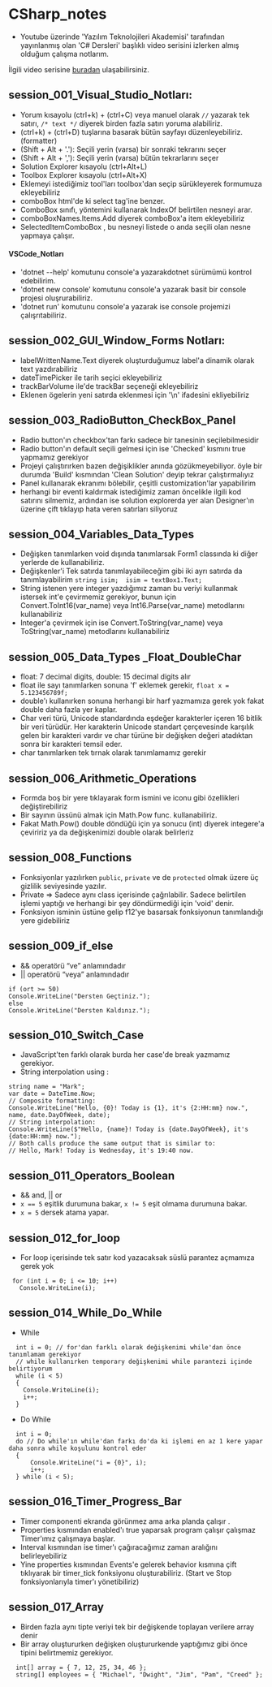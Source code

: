 # CSharp_notes
<!-- ## extra_notlar

 -->
- Youtube üzerinde 'Yazılım Teknolojileri Akademisi' tarafından yayınlanmış olan 'C# Dersleri' başlıklı video serisini izlerken almış olduğum çalışma notlarım.

İlgili video serisine [buradan](https://www.youtube.com/watch?v=3t0rU5Yo4nM&list=PLi1BmHvgBkxIYweLR52cRJnit4AEEugn4) ulaşabilirsiniz.

## session_001_Visual_Studio_Notları:

- Yorum kısayolu (ctrl+k) + (ctrl+C) veya manuel olarak `//` yazarak tek satırı, `/* text */` diyerek birden fazla satırı yoruma alabiliriz.
- (ctrl+k) + (ctrl+D) tuşlarına basarak bütün sayfayı düzenleyebiliriz. (formatter)
- (Shift + Alt + '.'): Seçili yerin (varsa) bir sonraki tekrarını seçer
- (Shift + Alt + ','): Seçili yerin (varsa) bütün tekrarlarını seçer
- Solution Explorer kısayolu (ctrl+Alt+L)
- Toolbox Explorer kısayolu (ctrl+Alt+X)
- Eklemeyi istediğimiz tool'ları toolbox'dan seçip sürükleyerek formumuza ekleyebiliriz
- comboBox html'de ki select tag'ine benzer.
- ComboBox sınıfı, yöntemini kullanarak IndexOf belirtilen nesneyi arar.
- comboBoxNames.Items.Add diyerek comboBox'a item ekleyebiliriz
- SelectedItemComboBox , bu nesneyi listede o anda seçili olan nesne yapmaya çalışır.
#### VSCode_Notları
- 'dotnet --help' komutunu console'a yazarakdotnet sürümümü kontrol edebilirim.
- 'dotnet new console' komutunu console'a yazarak basit bir console projesi oluşrurabiliriz.
- 'dotnet run' komutunu console'a yazarak ise console projemizi çalışrıtabiliriz.

## session_002_GUI_Window_Forms Notları:

- labelWrittenName.Text diyerek oluşturduğumuz label'a dinamik olarak text yazdırabiliriz
- dateTimePicker ile tarih seçici ekleyebiliriz
- trackBarVolume ile'de trackBar seçeneği ekleyebiliriz
- Eklenen ögelerin yeni satırda eklenmesi için '\n' ifadesini ekliyebiliriz

## session_003_RadioButton_CheckBox_Panel

- Radio button'ın checkbox'tan farkı sadece bir tanesinin seçilebilmesidir
- Radio button'ın default seçili gelmesi için ise 'Checked' kısmını true yapmamız gerekiyor
- Projeyi çalıştırırken bazen değişiklikler anında gözükmeyebiliyor. öyle bir durumda 'Build' kısmından 'Clean Solution' deyip tekrar çalıştırmalıyız
- Panel kullanarak ekranımı bölebilir, çeşitli customization'lar yapabilirim
- herhangi bir eventi kaldırmak istediğimiz zaman öncelikle ilgili kod satırını silmemiz, ardından ise solution explorerda yer alan Designer'ın üzerine çift tıklayıp hata veren satırları siliyoruz

## session_004_Variables_Data_Types

- Değişken tanımlarken void dışında tanımlarsak Form1 classında ki diğer yerlerde de kullanabiliriz.
- Değişkenler'i Tek satırda tanımlayabileceğim gibi iki ayrı satırda da tanımlayabilirim
  `string isim; 
isim = textBox1.Text;`
- String istenen yere integer yazdığımız zaman bu veriyi kullanmak istersek int'e çevirmemiz gerekiyor, bunun için Convert.ToInt16(var_name) veya Int16.Parse(var_name) metodlarını kullanabiliriz
- Integer'a çevirmek için ise Convert.ToString(var_name) veya ToString(var_name) metodlarını kullanabiliriz

## session_005_Data_Types \_Float_DoubleChar

- float: 7 decimal digits, double: 15 decimal digits alır
- float ile sayı tanımlarken sonuna 'f' eklemek gerekir, `float x = 5.123456789f;`
- double'ı kullanırken sonuna herhangi bir harf yazmamıza gerek yok fakat double daha fazla yer kaplar.
- Char veri türü, Unicode standardında eşdeğer karakterler içeren 16 bitlik bir veri türüdür. Her karakterin Unicode standart çerçevesinde karşılık gelen bir karakteri vardır ve char türüne bir değişken değeri atadıktan sonra bir karakteri temsil eder.
- char tanımlarken tek tırnak olarak tanımlamamız gerekir

## session_006_Arithmetic_Operations

- Formda boş bir yere tıklayarak form ismini ve iconu gibi özellikleri değiştirebiliriz
- Bir sayının üssünü almak için Math.Pow func. kullanabiliriz.
- Fakat Math.Pow() double döndüğü için ya sonucu (int) diyerek integere'a çeviririz ya da değişkenimizi double olarak belirleriz

<!-- ## session_007_Geometric_Calculator  -->

## session_008_Functions

- Fonksiyonlar yazılırken `public`, `private` ve de `protected` olmak üzere üç gizlilik seviyesinde yazılır.
- Private => Sadece aynı class içerisinde çağrılabilir. Sadece belirtilen işlemi yaptığı ve herhangi bir şey döndürmediği için 'void' denir.
- Fonksiyon isminin üstüne gelip f12'ye basarsak fonksiyonun tanımlandığı yere gidebiliriz

## session_009_if_else

- && operatörü “ve” anlamındadır
- || operatörü “veya” anlamındadır

```cSharp
if (ort >= 50)
Console.WriteLine("Dersten Geçtiniz.");
else
Console.WriteLine("Dersten Kaldınız.");
```

## session_010_Switch_Case

- JavaScript'ten farklı olarak burda her case'de break yazmamız gerekiyor.
- String interpolation using : 

```cSharp
string name = "Mark";
var date = DateTime.Now;
// Composite formatting:
Console.WriteLine("Hello, {0}! Today is {1}, it's {2:HH:mm} now.", name, date.DayOfWeek, date);
// String interpolation:
Console.WriteLine($"Hello, {name}! Today is {date.DayOfWeek}, it's {date:HH:mm} now.");
// Both calls produce the same output that is similar to:
// Hello, Mark! Today is Wednesday, it's 19:40 now.
```

## session_011_Operators_Boolean

- && and, || or
- `x == 5` eşitlik durumuna bakar, `x != 5` eşit olmama durumuna bakar.
- `x = 5` dersek atama yapar.

## session_012_for_loop

- For loop içerisinde tek satır kod yazacaksak süslü parantez açmamıza gerek yok
```cSharp
 for (int i = 0; i <= 10; i++) 
   Console.WriteLine(i); 
```

## session_014_While_Do_While

- While

```cSharp
  int i = 0; // for'dan farklı olarak değişkenimi while'dan önce tanımlamam gerekiyor
  // while kullanırken temporary değişkenimi while parantezi içinde belirtiyorum
  while (i < 5)
  {
    Console.WriteLine(i);
    i++;
  }
```

- Do While

```cSharp 
  int i = 0; 
  do // Do while'ın while'dan farkı do'da ki işlemi en az 1 kere yapar daha sonra while koşulunu kontrol eder
  {
      Console.WriteLine("i = {0}", i);
      i++; 
  } while (i < 5);
```
<!-- ## session_015_Quiz -->
## session_016_Timer_Progress_Bar

- Timer componenti ekranda görünmez ama arka planda çalışır .
- Properties kısmından enabled'ı true yaparsak program çalışır çalışmaz Timer'ımız çalışmaya başlar.
- Interval kısmından ise timer'ı çağıracağımız zaman aralığını belirleyebiliriz
- Yine properties kısmından Events'e gelerek behavior kısmına çift tıklıyarak bir timer_tick fonksiyonu oluşturabiliriz. (Start ve Stop fonksiyonlarıyla timer'ı yönetibiliriz)

## session_017_Array

- Birden fazla aynı tipte veriyi tek bir değişkende toplayan verilere array denir
- Bir array oluştururken değişken oluştururkende yaptığımız gibi önce tipini belirtmemiz gerekiyor.  
``` CSharp
  int[] array = { 7, 12, 25, 34, 46 };
  string[] employees = { "Michael", "Dwight", "Jim", "Pam", "Creed" };
```



